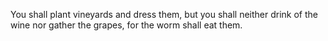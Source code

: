 You shall plant vineyards and dress them, but you shall neither drink of the wine nor gather the grapes, for the worm shall eat them.
